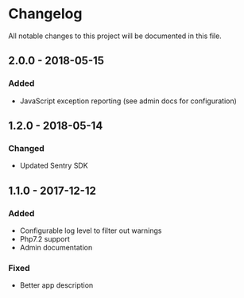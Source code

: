 # Changelog
All notable changes to this project will be documented in this file.

## 2.0.0 - 2018-05-15
### Added
- JavaScript exception reporting (see admin docs for configuration)

## 1.2.0 - 2018-05-14
### Changed
- Updated Sentry SDK

## 1.1.0 - 2017-12-12
### Added
- Configurable log level to filter out warnings
- Php7.2 support
- Admin documentation
### Fixed
- Better app description
